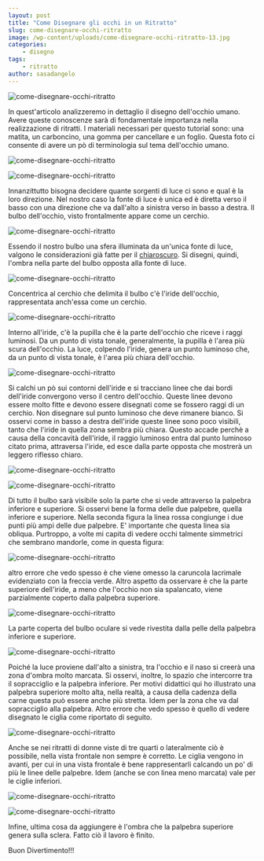 ```yaml
---
layout: post
title: "Come Disegnare gli occhi in un Ritratto"
slug: come-disegnare-occhi-ritratto
image: /wp-content/uploads/come-disegnare-occhi-ritratto-13.jpg
categories:
    - disegno
tags:
    - ritratto
author: sasadangelo
---
```


![come-disegnare-occhi-ritratto](https://www.disegnoepittura.it/wp-content/uploads/come-disegnare-occhi-ritratto-13.jpg "come-disegnare-occhi-ritratto")

In quest'articolo analizzeremo in dettaglio il disegno dell'occhio umano. Avere queste conoscenze sarà di fondamentale importanza nella realizzazione di ritratti. I materiali necessari per questo tutorial sono: una matita, un carboncino, una gomma per cancellare e un foglio. Questa foto ci consente di avere un pò di terminologia sul tema dell'occhio umano.

![come-disegnare-occhi-ritratto](https://www.disegnoepittura.it/wp-content/uploads/come-disegnare-occhi-ritratto.gif "come-disegnare-occhi-ritratto")

![come-disegnare-occhi-ritratto](https://www.disegnoepittura.it/wp-content/uploads/come-disegnare-occhi-ritratto-1.jpg "come-disegnare-occhi-ritratto")

Innanzittutto bisogna decidere quante sorgenti di luce ci sono e qual è la loro direzione. Nel nostro caso la fonte di luce è unica ed è diretta verso il basso con una direzione che va dall'alto a sinistra verso in basso a destra. Il bulbo dell'occhio, visto frontalmente appare come un cerchio.

![come-disegnare-occhi-ritratto](https://www.disegnoepittura.it/wp-content/uploads/come-disegnare-occhi-ritratto-2.jpg "come-disegnare-occhi-ritratto")

Essendo il nostro bulbo una sfera illuminata da un'unica fonte di luce, valgono le considerazioni già fatte per il [chiaroscuro](https://www.disegnoepittura.it/chiaroscuro/). Si disegni, quindi, l'ombra nella parte del bulbo opposta alla fonte di luce.

![come-disegnare-occhi-ritratto](https://www.disegnoepittura.it/wp-content/uploads/come-disegnare-occhi-ritratto-3.jpg "come-disegnare-occhi-ritratto")

Concentrica al cerchio che delimita il bulbo c'è l'iride dell'occhio, rappresentata anch'essa come un cerchio.

![come-disegnare-occhi-ritratto](https://www.disegnoepittura.it/wp-content/uploads/come-disegnare-occhi-ritratto-4.jpg "come-disegnare-occhi-ritratto")

Interno all'iride, c'è la pupilla che è la parte dell'occhio che riceve i raggi luminosi. Da un punto di vista tonale, generalmente, la pupilla è l'area più scura dell'occhio. La luce, colpendo l'iride, genera un punto luminoso che, da un punto di vista tonale, è l'area più chiara dell'occhio.

![come-disegnare-occhi-ritratto](https://www.disegnoepittura.it/wp-content/uploads/come-disegnare-occhi-ritratto-5.jpg "come-disegnare-occhi-ritratto")

Si calchi un pò sui contorni dell'iride e si tracciano linee che dai bordi dell'iride convergono verso il centro dell'occhio. Queste linee devono essere molto fitte e devono essere disegnati come se fossero raggi di un cerchio. Non disegnare sul punto luminoso che deve rimanere bianco. Si osservi come in basso a destra dell'iride queste linee sono poco visibili, tanto che l'iride in quella zona sembra più chiara. Questo accade perchè a causa della concavità dell'iride, il raggio luminoso entra dal punto luminoso citato prima, attraversa l'iride, ed esce dalla parte opposta che mostrerà un leggero riflesso chiaro.

![come-disegnare-occhi-ritratto](https://www.disegnoepittura.it/wp-content/uploads/come-disegnare-occhi-ritratto-6.jpg "come-disegnare-occhi-ritratto")

![come-disegnare-occhi-ritratto](https://www.disegnoepittura.it/wp-content/uploads/come-disegnare-occhi-ritratto-7.jpg "come-disegnare-occhi-ritratto")

Di tutto il bulbo sarà visibile solo la parte che si vede attraverso la palpebra inferiore e superiore. Si osservi bene la forma delle due palpebre, quella inferiore e superiore. Nella seconda figura la linea rossa congiunge i due punti più ampi delle due palpebre. E' importante che questa linea sia obliqua. Purtroppo, a volte mi capita di vedere occhi talmente simmetrici che sembrano mandorle, come in questa figura:

![come-disegnare-occhi-ritratto](https://www.disegnoepittura.it/wp-content/uploads/come-disegnare-occhi-ritratto-8.jpg "come-disegnare-occhi-ritratto")

altro errore che vedo spesso è che viene omesso la caruncola lacrimale evidenziato con la freccia verde. Altro aspetto da osservare è che la parte superiore dell'iride, a meno che l'occhio non sia spalancato, viene parzialmente coperto dalla palpebra superiore.

![come-disegnare-occhi-ritratto](https://www.disegnoepittura.it/wp-content/uploads/come-disegnare-occhi-ritratto-9.jpg "come-disegnare-occhi-ritratto")

La parte coperta del bulbo oculare si vede rivestita dalla pelle della palpebra inferiore e superiore.

![come-disegnare-occhi-ritratto](https://www.disegnoepittura.it/wp-content/uploads/come-disegnare-occhi-ritratto-10.jpg "come-disegnare-occhi-ritratto")

Poiché la luce proviene dall'alto a sinistra, tra l'occhio e il naso si creerà una zona d'ombra molto marcata. Si osservi, inoltre, lo spazio che intercorre tra il sopracciglio e la palpebra inferiore. Per motivi didattici qui ho illustrato una palpebra superiore molto alta, nella realtà, a causa della cadenza della carne questa può essere anche più stretta. Idem per la zona che va dal sopracciglio alla palpebra. Altro errore che vedo spesso è quello di vedere disegnato le ciglia come riportato di seguito.

![come-disegnare-occhi-ritratto](https://www.disegnoepittura.it/wp-content/uploads/come-disegnare-occhi-ritratto-11.jpg "come-disegnare-occhi-ritratto")

Anche se nei ritratti di donne viste di tre quarti o lateralmente ciò è possibile, nella vista frontale non sempre è corretto. Le ciglia vengono in avanti, per cui in una vista frontale è bene rappresentarli calcando un po' di più le linee delle palpebre. Idem (anche se con linea meno marcata) vale per le ciglie inferiori.

![come-disegnare-occhi-ritratto](https://www.disegnoepittura.it/wp-content/uploads/come-disegnare-occhi-ritratto-12.jpg "come-disegnare-occhi-ritratto")

![come-disegnare-occhi-ritratto](https://www.disegnoepittura.it/wp-content/uploads/come-disegnare-occhi-ritratto-13.jpg "come-disegnare-occhi-ritratto")

Infine, ultima cosa da aggiungere è l'ombra che la palpebra superiore genera sulla sclera. Fatto ciò il lavoro è finito.

Buon Divertimento!!!
